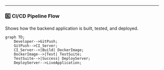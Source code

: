 
---

### 6️⃣ **CI/CD Pipeline Flow**  
Shows how the backend application is built, tested, and deployed.


```mermaid
graph TD;
    Developer-->GitPush;
    GitPush-->CI_Server;
    CI_Server-->|Build| DockerImage;
    DockerImage-->|Test| TestSuite;
    TestSuite-->|Success| DeployServer;
    DeployServer-->LiveApplication;
